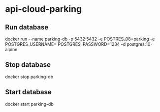 # api-cloud-parking
 
## Run database
docker run --name parking-db -p 5432:5432 -e POSTRES_08=parking -e POSTGRES_USERNAME=   POSTGRES_PASSWORD=1234 -d postgres:10-alpine 

## Stop database
docker stop parking-db

## Start database
docker start parking-db
